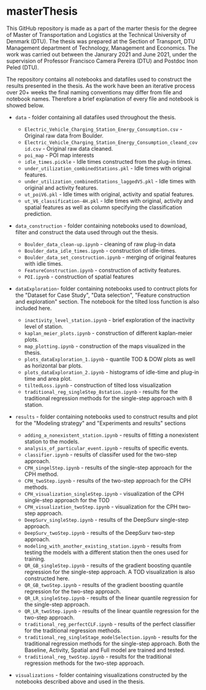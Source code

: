 # masterThesis

This GitHub repository is made as a part of the marter thesis for the degree of Master of Transportation and Logistics at the Technical University of Denmark (DTU). The thesis was prepared at the Section of Transport, DTU Management department of Technology, Management and Economics. The work was carried out between the Janurary 2021 and June 2021, under the supervision of Professor Francisco Camera Pereira (DTU) and Postdoc Inon Peled (DTU).

The repository contains all notebooks and datafiles used to construct the results presented in the thesis. As the work have been an iterative process over 20+ weeks the final naming conventions may differ from file and notebook names. Therefore a brief explanation of every file and notebook is showed below.

- `data` - folder containing all datafiles used throughout the thesis.
  - `Electric_Vehicle_Charging_Station_Energy_Consumption.csv` - Original raw data from Boulder.
  - `Electric_Vehicle_Charging_Station_Energy_Consumption_cleand_covid.csv` - Original raw data cleaned.
  - `poi_map` - POI map interests
  - `idle_times.pickle` - Idle times constructed from the plug-in times.
  - `under_utilization_combinedStations.pkl` - Idle times with original features.
  - `under_utilization_combinedStations_laggedV5.pkl` - Idle times with original and activity features.
  - `ut_poiV6.pkl` - Idle times with original, activity and spatial features.
  - `ut_V6_classification-4H.pkl` - Idle times with original, activity and spatial features as well as column specifying the classification prediction.
 
- `data_construction` - folder containing notebooks used to download, filter and construct the data used through out the thesis.
  - `Boulder_data_clean-up.ipynb` - cleaning of raw plug-in data
  - `Boulder_data_idle_times.ipynb` - construction of idle-times.
  - `Boulder_data_set_construction.ipynb` - merging of original features with idle times.
  - `FeatureConstruction.ipynb` - construction of activity features.
  - `POI.ipynb` - construction of spatial features

- `dataExploration`- folder containing notebooks used to contruct plots for the "Dataset for Case Study", "Data selection", "Feature construction and exploration" section. The notebook for the tilted loss function is also included here.
  - `inactivity_level_station.ipynb` - brief exploration of the inactivity level of station.
  - `kaplan_meier_plots.ipynb` - construction of different kaplan-meier plots.
  - `map_plotting.ipynb` - construction of the maps visualized in the thesis.
  - `plots_dataExploration_1.ipynb` - quantile TOD & DOW plots as well as horizontal bar plots.
  - `plots_dataExploration_2.ipynb` - histograms of idle-time and plug-in time and area plot.
  - `tiltedLoss.ipynb` - construction of tilted loss visualization
  - `traditional_reg_singleStep_8station.ipynb` - results for the traditional regression methods for the single-step approach with 8 station. 

- `results` - folder containing notebooks used to construct results and plot for the "Modeling strategy" and "Experiments and results" sections
  - `adding_a_nonexistent_station.ipynb` - results of fitting a nonexistent station to the models.
  - `analysis_of_particular_event.ipynb` - results of specific events.
  - `classifier.ipynb` - results of classifer used for the two-step approach.
  - `CPH_singelStep.ipynb` - results of the single-step approach for the CPH method.
  - `CPH_twoStep.ipynb` - results of the two-step approach for the CPH methods.
  - `CPH_visualization_singleStep.ipynb` - visualization of the CPH single-step approach for the TOD
  - `CPH_visualization_twoStep.ipynb` - visualization for the CPH two-step approach.
  - `DeepSurv_singleStep.ipynb` - results of the DeepSurv single-step approach.
  - `DeepSurv_twoStep.ipynb` - results of the DeepSurv two-step approach.
  - `modeling_with_another_existing_station.ipynb` - results from testing the models with a different station then the ones used for training.
  - `QR_GB_singleStep.ipynb` - results of the gradient boosting quantile regression for the single-step approach. A TOD visualization is also constructed here.
  - `QR_GB_twoStep.ipynb` - results of the gradient boosting quantile regression for the two-step approach.
  - `QR_LR_singleStep.ipynb` - results of the linear quantile regression for the single-step approach. 
  - `QR_LR_twoStep.ipynb` - results of the linear quantile regression for the two-step approach. 
  - `traditional_reg_perfectCLF.ipynb` - results of the perfect classifier for the traditional regression methods.
  - `traditional_reg_singleStage_modelSelection.ipynb` - results for the traditional regression methods for the single-step approach. Both the Baseline, Activity, Spatial and Full model are trained and tested.
  - `traditional_reg_twoStep.ipynb` - results for the traditional regression methods for the two-step approach.


- `visualizations` - folder containing visualizations constructed by the notebooks described above and used in the thesis.
